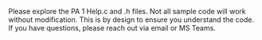 Please explore the PA 1 Help.c and .h files. Not all sample code will work without modification. This is by design to ensure you understand the code. If you have questions, please reach out via email or MS Teams.

